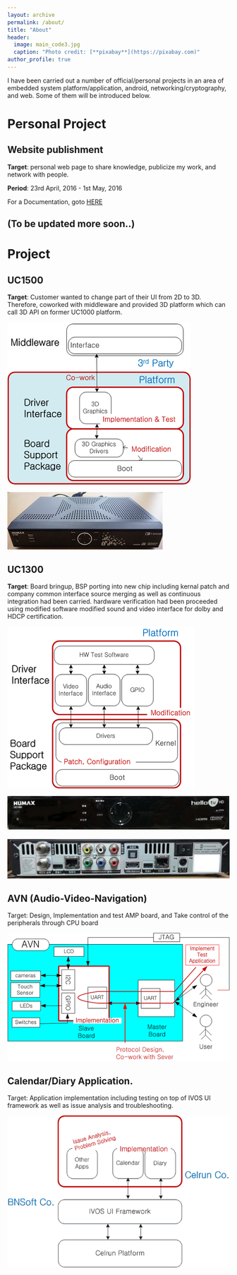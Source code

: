 ```yaml
---
layout: archive
permalink: /about/
title: "About"
header:
  image: main_code3.jpg
  caption: "Photo credit: [**pixabay**](https://pixabay.com)"
author_profile: true
---
```


I have been carried out a number of official/personal projects in an area of embedded system platform/application, android, networking/cryptography, and web. Some of them will be introduced below.<br>

# Personal Project

## Website publishment

**Target**: personal web page to share knowledge, publicize my work, and network with people.<br>

**Period**: 23rd April, 2016 - 1st May, 2016

For a Documentation, goto [HERE](/documentation/Web-Documentation)



## **(To be updated more soon..)** ##


# Project

## UC1500

**Target**: Customer wanted to change part of their UI from 2D to 3D. Therefore, coworked with middleware and provided 3D platform which can call 3D API on former UC1000 platform.


![uc1500](/images/work/uc1500.png)

![uc1500 front](/images/work/uc1500_front.jpg)


## UC1300

**Target**: Board bringup, BSP porting into new chip including kernal patch and company common interface source merging as well as continuous integration had been carried. hardware verification had been proceeded using modified software modified sound and video interface for dolby and HDCP certification.

![uc1300](/images/work/uc1300.png)

![uc1300 front](/images/work/uc1300_front.jpg)

![uc1300 back](/images/work/uc1300_back.jpg)


## AVN (Audio-Video-Navigation)

Target: Design, Implementation and test AMP board, and Take control of the peripherals through CPU board

![AVN](/images/work/avn.png)

## Calendar/Diary Application.  

Target: Application implementation including testing on top of IVOS UI framework as well as issue analysis and troubleshooting.

![calendar UI](/images/work/celrun.png)


